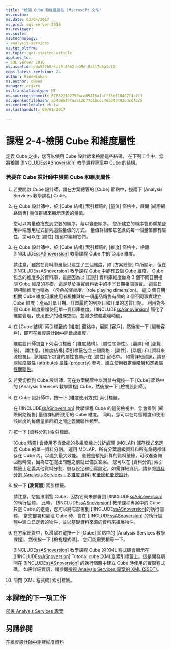 ```yaml
---
title: "檢閱 Cube 和維度屬性 |Microsoft 文件"
ms.custom: 
ms.date: 03/04/2017
ms.prod: sql-server-2016
ms.reviewer: 
ms.suite: 
ms.technology:
- analysis-services
ms.tgt_pltfrm: 
ms.topic: get-started-article
applies_to:
- SQL Server 2016
ms.assetid: dda922b8-6d75-4662-b09e-8a317c6a1c70
caps.latest.revision: 24
author: Minewiskan
ms.author: owend
manager: erikre
ms.translationtype: MT
ms.sourcegitcommit: 876522142756bca05416a1afff3cf10467f4c7f1
ms.openlocfilehash: ab4985f9faa512b77b1bccc4ea043403ddcdf3c5
ms.contentlocale: zh-tw
ms.lasthandoff: 09/01/2017

---
```

# <a name="lesson-2-4---reviewing-cube-and-dimension-properties"></a>課程 2-4-檢閱 Cube 和維度屬性
定義 Cube 之後，您可以使用 Cube 設計師來檢閱這些結果。 在下列工作中，您將檢閱 [!INCLUDE[ssASnoversion](../includes/ssasnoversion-md.md)] 教學課程專案中 Cube 的結構。  
  
### <a name="to-review-cube-and-dimension-properties-in-cube-designer"></a>若要在 Cube 設計師中檢閱 Cube 和維度屬性  
  
1.  若要開啟 Cube 設計師，請在方案總管的 [Cube] 節點中，按兩下 [Analysis Services 教學課程] Cube。  
  
2.  在 Cube 設計師中，於 [Cube 結構] 索引標籤的 [量值] 窗格中，展開 [網際網路銷售] 量值群組來顯示定義的量值。  
  
    您可以將量值拖曳到您要的順序，藉以變更順序。 您所建立的順序會影響某些用戶端應用程式排列這些量值的方式。 量值群組和它包含的每一個量值都有屬性，您可以在 [屬性] 視窗中編輯它們。  
  
3.  在 Cube 設計師中，於 [Cube 結構] 索引標籤的 [維度] 窗格中，檢閱 [!INCLUDE[ssASnoversion](../includes/ssasnoversion-md.md)] 教學課程 Cube 中的 Cube 維度。  
  
    請注意，雖然在資料庫層級只建立了三個維度，如 [方案總管] 中所顯示，但在 [!INCLUDE[ssASnoversion](../includes/ssasnoversion-md.md)] 教學課程 Cube 中卻有五個 Cube 維度。 Cube 包含的維度多於資料庫，這是因為以 [日期] 資料庫維度做為 3 個不同日期相關 Cube 維度的基礎，這是基於事實資料表中的不同日期相關事實。 這些日期相關維度也稱為 *「角色扮演維度」*(role playing dimension)。 這 3 個日期相關 Cube 維度可讓使用者根據與每一項產品銷售有關的 3 個不同事實建立 Cube 維度：產品訂單日期、訂單履約的到期日和訂單的送貨日期。 利用對多個 Cube 維度重複使用單一資料庫維度，[!INCLUDE[ssASnoversion](../includes/ssasnoversion-md.md)] 簡化了維度管理，使用更少的磁碟空間，並減少整體處理時間。  
  
4.  在 [Cube 結構] 索引標籤的 [維度] 窗格中，展開 [客戶]，然後按一下 [編輯客戶]，即可在維度設計師中開啟該維度。  
  
    維度設計師包含下列索引標籤：[維度結構]、[屬性關聯性]、[翻譯] 和 [瀏覽器]。 請注意，[維度結構] 索引標籤包含三個窗格：[屬性]、[階層] 和 [資料來源檢視]。 該維度所包含的屬性會顯示在 [屬性] 窗格中。 如需詳細資訊，請參閱[維度屬性 (attribute) 屬性 (property) 參考](../analysis-services/multidimensional-models/dimension-attribute-properties-reference.md)、[建立使用者定義階層](../analysis-services/multidimensional-models/user-defined-hierarchies-create.md)和[定義屬性關聯性](../analysis-services/multidimensional-models/attribute-relationships-define.md)。  
  
5.  若要切換到 Cube 設計師，可在方案總管中以滑鼠右鍵按一下 [Cube] 節點中的 [Analysis Services 教學課程] Cube，然後按一下 [檢視設計師]。  
  
6.  在 Cube 設計師中，按一下 [維度使用方式] 索引標籤。  
  
    在 [!INCLUDE[ssASnoversion](../includes/ssasnoversion-md.md)] 教學課程 Cube 的這份檢視中，您會看到 [網際網路銷售] 量值群組所使用的 Cube 維度。 同時，您可以在每個維度和使用該維度的每個量值群組之間定義關聯性類型。  
  
7.  按一下 [資料分割] 索引標籤。  
  
    [Cube 精靈] 會使用不含彙總的多維度線上分析處理 (MOLAP) 儲存模式來定義 Cube 的單一資料分割。 運用 MOLAP，所有分葉層級資料和所有彙總都儲存在 Cube 內，以達到最大效能。 彙總是預先計算的資料彙總，可改進查詢回應時間，因為它在提出問題之前就已備妥答案。 您可以在 [資料分割] 索引標籤上定義其他資料分割、儲存設定和回寫設定。如需詳細資訊，請參閱[資料分割 &#40;Analysis Services - 多維度資料&#41;](../analysis-services/multidimensional-models-olap-logical-cube-objects/partitions-analysis-services-multidimensional-data.md) 和[彙總和彙總設計](../analysis-services/multidimensional-models-olap-logical-cube-objects/aggregations-and-aggregation-designs.md)。  
  
8.  按一下 **[瀏覽器]** 索引標籤。  
  
    請注意，您無法瀏覽 Cube，因為它尚未部署到 [!INCLUDE[ssASnoversion](../includes/ssasnoversion-md.md)]的執行個體。 此時， [!INCLUDE[ssASnoversion](../includes/ssasnoversion-md.md)] 教學課程專案中的 Cube 只是 Cube 的定義，您可以將它部署到 [!INCLUDE[ssASnoversion](../includes/ssasnoversion-md.md)]的執行個體。 當您部署和處理 Cube 時，會在 [!INCLUDE[ssASnoversion](../includes/ssasnoversion-md.md)] 的執行個體中建立已定義的物件，並以基礎資料來源的資料來擴展物件。  
  
9. 在方案總管中，以滑鼠右鍵按一下 [Cube] 節點中的 [Analysis Services 教學課程]，然後按一下 [檢視程式碼]。 您可能需要稍等一下。  
  
    [!INCLUDE[ssASnoversion](../includes/ssasnoversion-md.md)] 教學課程 Cube 的 XML 程式碼會顯示在 [[!INCLUDE[ssASnoversion](../includes/ssasnoversion-md.md)] Tutorial.cube [XML]] 索引標籤上。這是開發期間在 [!INCLUDE[ssASnoversion](../includes/ssasnoversion-md.md)] 的執行個體中建立 Cube 時使用的實際程式碼。 如需詳細資訊，請參閱[檢視 Analysis Services 專案的 XML &#40;SSDT&#41;](../analysis-services/multidimensional-models/view-the-xml-for-an-analysis-services-project-ssdt.md)。  
  
10. 關閉 [XML 程式碼] 索引標籤。  
  
## <a name="next-task-in-lesson"></a>本課程的下一項工作  
[部署 Analysis Services 專案](../analysis-services/lesson-2-5-deploying-an-analysis-services-project.md)  
  
## <a name="see-also"></a>另請參閱  
[在維度設計師中瀏覽維度資料](../analysis-services/multidimensional-models/database-dimensions-browse-dimension-data-in-dimension-designer.md)  
  
  
  

